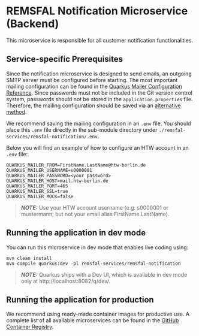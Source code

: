 # REMSFAL Notification Microservice (Backend)

This microservice is responsible for all customer notification functionalities.

## Service-specific Prerequisites

Since the notification microservice is designed to send emails, an outgoing SMTP server must be configured before starting.
The most important mailing configuration can be found in the [Quarkus Mailer Configuration Reference](https://quarkus.io/guides/mailer-reference#configuration-reference). Since passwords must not be included in the Git version control system, passwords should not be stored in the `application.properties` file. Therefore, the mailing configuration should be saved via an [alternative method](https://quarkus.io/guides/config-reference#env-file).

We recommend saving the mailing configuration in an `.env` file. You should place this `.env` file directly in the sub-module directory under `./remsfal-services/remsfal-notification/.env`.

Below you will find an example of how to configure an HTW account in an `.env` file:

```shell script
QUARKUS_MAILER_FROM=FirstName.LastName@htw-berlin.de
QUARKUS_MAILER_USERNAME=s0000001
QUARKUS_MAILER_PASSWORD=<your password>
QUARKUS_MAILER_HOST=mail.htw-berlin.de
QUARKUS_MAILER_PORT=465
QUARKUS_MAILER_SSL=true
QUARKUS_MAILER_MOCK=false
```
> **_NOTE:_**  Use your HTW account username (e.g. s0000001 or mustermann; but not your email alias FirstName.LastName).


## Running the application in dev mode

You can run this microservice in dev mode that enables live coding using:

```shell script
mvn clean install
mvn compile quarkus:dev -pl remsfal-services/remsfal-notification
```

> **_NOTE:_**  Quarkus ships with a Dev UI, which is available in dev mode only at http://localhost:8082/q/dev/.


## Running the application for production

We recommend using ready-made container images for productive use. A complete list of all available microservices can be found in the [GitHub Container Registry](https://github.com/remsfal/remsfal-backend/pkgs/container/remsfal-backend).
